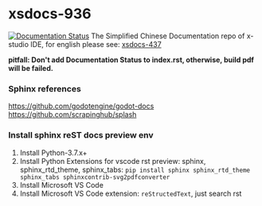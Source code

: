 # xsdocs-936
[![Documentation Status](https://readthedocs.org/projects/xsdocs/badge/?version=latest)](https://docs.x-studio.net/zh_CN/latest/?badge=latest)
The Simplified Chinese Documentation repo of x-studio IDE, for english please see: [xsdocs-437](https://github.com/simdsoft/xsdocs-437)

**pitfall: Don't add Documentation Status to index.rst, otherwise, build pdf will be failed.**

### Sphinx references
https://github.com/godotengine/godot-docs  
https://github.com/scrapinghub/splash

### Install sphinx reST docs preview env
 1. Install Python-3.7.x+
 2. Install Python Extensions for vscode rst preview: sphinx, sphinx_rtd_theme, sphinx_tabs: ```pip install sphinx sphinx_rtd_theme sphinx_tabs sphinxcontrib-svg2pdfconverter``` 
 3. Install Microsoft VS Code  
 4. Install Microsoft VS Code extension: ```reStructedText```, just search rst  
